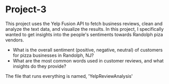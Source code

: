 # Project-3
This project uses the Yelp Fusion API to fetch business reviews, clean and analyze the text data, and visualize the results. In this project, I specifically wanted to get insights into the people's sentiments towards Randolph piza vendors. 
- What is the overall sentiment (positive, negative, neutral) of customers for pizza businesses in Randolph, NJ?
- What are the most common words used in customer reviews, and what insights do they provide?

The file that runs everything is named, 'YelpReviewAnalysis' 

